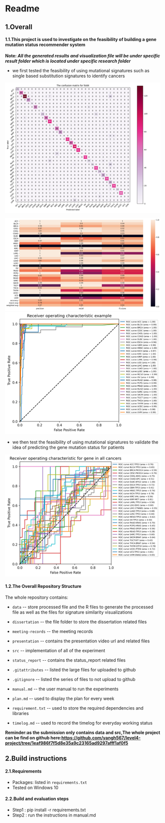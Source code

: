 # Readme


## 1.Overall 


#### 1.1.This project is used to investigate on the feasibility of building a gene mutation status recommender system

**Note: _All the generated results and visualization file will be under specific result folder which is located under specific research folder_**
* we first tested the feasibility of using mutational signatures such as single based substitution signatures to identify cancers


![The example result from cancer classification](src/classification_cancer_analysis/result/cancer_classification_confusion_matrix/The_confusion_matrix_for_validation_in_fold_4.png)

![The example result from cancer classification 1](src/classification_cancer_analysis/result/cancer_classification_report/The_classification_report_for_validation_in_fold_4.png)
![The example result from cancer classification 2](src/classification_cancer_analysis/result/cancer_classification_roc_auc/The_roc_auc_for_validation_in_fold_4.png)


* we then test the feasibility of using mutational signatures to validate the idea of predicting the gene mutation status for patients

![The example result from cancer classification 2](src/CNN-implement/result/gene_classification_roc_auc/The_roc_auc_for_validation_in_fold_0.png)



#### 1.2.The Overall Repository Structure 

The whole repository contains: 

*  `data` -- store processed file and the R files to generate the processed file as well as the files for signature similarity visualizations

*  `dissertation` -- the file folder to store the dissertation related files 

*  `meeting-records` -- the meeting records

*  `presentation` -- contains the presentation video url and related files

*  `src` -- implementation of all of the experiment

*  `status_report` -- contains the status_report related files

*  `.gitattributes` -- listed the large files for uploaded to github

*  `.gitignore` -- listed the series of files to not upload to github

*  `manual.md` -- the user manual to run the experiments

*  `plan.md` -- used to display the plan for every week

*  `requirement.txt` -- used to store the required dependencies and libraries

*  `timelog.md` -- used to record the timelog for everyday working status

**Reminder:as the submission only contains data and src,The whole project can be find on github here:https://github.com/yangh567/level4-project/tree/1eaf986f7f5d8e35a9c23165ad9297afff1af0f5**



## 2.Build instructions

#### 2.1.Requirements

* Packages: listed in `requirements.txt` 
* Tested on Windows 10

#### 2.2.Build and evaluation steps

* Step1 : pip install -r requirements.txt
* Step2 : run the instructions in manual.md


